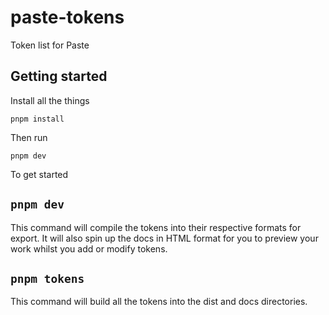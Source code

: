 # paste-tokens

Token list for Paste

## Getting started

Install all the things

```
pnpm install
```

Then run

```
pnpm dev
```

To get started

## `pnpm dev`

This command will compile the tokens into their respective formats for export. It will also spin up the docs in HTML format for you to preview your work whilst you add or modify tokens.

## `pnpm tokens`

This command will build all the tokens into the dist and docs directories.
